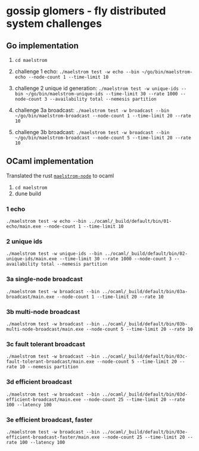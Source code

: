 # gossip glomers - fly distributed system challenges

## Go implementation

1. `cd maelstrom`

2. challenge 1 echo: `./maelstrom test -w echo --bin ~/go/bin/maelstrom-echo --node-count 1 --time-limit 10`

3. challenge 2 unique id generation: `./maelstrom test -w unique-ids --bin ~/go/bin/maelstrom-unique-ids --time-limit 30 --rate 1000 --node-count 3 --availability total --nemesis partition`

4. challenge 3a broadcast: `./maelstrom test -w broadcast --bin ~/go/bin/maelstrom-broadcast --node-count 1 --time-limit 20 --rate 10`

5. challenge 3b broadcast: `./maelstrom test -w broadcast --bin ~/go/bin/maelstrom-broadcast --node-count 5 --time-limit 20 --rate 10`

## OCaml implementation

Translated the rust [`maelstrom-node`](https://github.com/sitano/maelstrom-rust-node/blob/main/src/protocol.rs#L41) to ocaml

1. `cd maelstrom`
2. dune build

### 1 echo

```
./maelstrom test -w echo --bin ../ocaml/_build/default/bin/01-echo/main.exe --node-count 1 --time-limit 10
```

### 2 unique ids

```
./maelstrom test -w unique-ids --bin ../ocaml/_build/default/bin/02-unique-ids/main.exe --time-limit 30 --rate 1000 --node-count 3 --availability total --nemesis partition
```

### 3a single-node broadcast

```
./maelstrom test -w broadcast --bin ../ocaml/_build/default/bin/03a-broadcast/main.exe --node-count 1 --time-limit 20 --rate 10
```

### 3b multi-node broadcast

```
./maelstrom test -w broadcast --bin ../ocaml/_build/default/bin/03b-multi-node-broadcast/main.exe --node-count 5 --time-limit 20 --rate 10
```

### 3c fault tolerant broadcast

```
./maelstrom test -w broadcast --bin ../ocaml/_build/default/bin/03c-fault-tolerant-broadcast/main.exe --node-count 5 --time-limit 20 --rate 10 --nemesis partition
```

### 3d efficient broadcast

```
./maelstrom test -w broadcast --bin ../ocaml/_build/default/bin/03d-efficient-broadcast/main.exe --node-count 25 --time-limit 20 --rate 100 --latency 100
```

### 3e efficient broadcast, faster

```
./maelstrom test -w broadcast --bin ../ocaml/_build/default/bin/03e-efficient-broadcast-faster/main.exe --node-count 25 --time-limit 20 --rate 100 --latency 100
```

